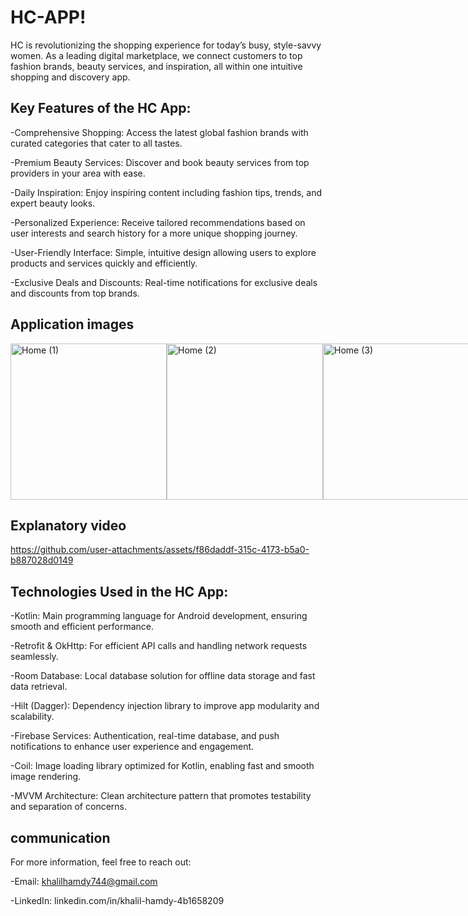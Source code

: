 # HC-APP!

HC is revolutionizing the shopping experience for today’s busy, style-savvy women. As a leading digital marketplace, we connect customers to top fashion brands, beauty services, and inspiration, all within one intuitive shopping and discovery app.
## Key Features of the HC App:

-Comprehensive Shopping: Access the latest global fashion brands with curated categories that cater to all tastes.

-Premium Beauty Services: Discover and book beauty services from top providers in your area with ease.

-Daily Inspiration: Enjoy inspiring content including fashion tips, trends, and expert beauty looks.

-Personalized Experience: Receive tailored recommendations based on user interests and search history for a more unique shopping journey.

-User-Friendly Interface: Simple, intuitive design allowing users to explore products and services quickly and efficiently.

-Exclusive Deals and Discounts: Real-time notifications for exclusive deals and discounts from top brands.

## Application images
<div style="display: flex; justify-content: space-around;">
  
  <img src="https://github.com/user-attachments/assets/a23b28e6-65db-4ade-9267-3ebf59187085" alt="Home (1)" width="250"/>
  <img src="https://github.com/user-attachments/assets/5efbcca8-35c2-438c-912f-6c422a3f5419" alt="Home (2)" width="250"/>
  <img src="https://github.com/user-attachments/assets/1128cd62-e3eb-475e-84f3-a92e7ff6e514" alt="Home (3)" width="250"/>
  <img src="https://github.com/user-attachments/assets/beb4a297-e0dc-4eb1-a032-63166cabdd17" alt="Home (3)" width="250"/>
  <img src="https://github.com/user-attachments/assets/2e584975-5615-4941-af2c-8ceab64e2821" alt="Splash screen1" width="250"/>
  <img src="https://github.com/user-attachments/assets/b49cdf5a-062c-4700-987f-4d84097da8a9" alt="Home (1)" width="250"/>
  <img src="https://github.com/user-attachments/assets/3d414f82-4e83-4b89-9745-7630dcdbf722" alt="Image 3" width="250"/>
  <img src="https://github.com/user-attachments/assets/d25f0c4c-54fc-4638-80a2-405833afdaea" alt="Image 3" width="250"/>
</div>

## Explanatory video

https://github.com/user-attachments/assets/f86daddf-315c-4173-b5a0-b887028d0149

## Technologies Used in the HC App:

-Kotlin: Main programming language for Android development, ensuring smooth and efficient performance.

-Retrofit & OkHttp: For efficient API calls and handling network requests seamlessly.

-Room Database: Local database solution for offline data storage and fast data retrieval.

-Hilt (Dagger): Dependency injection library to improve app modularity and scalability.

-Firebase Services: Authentication, real-time database, and push notifications to enhance user experience and engagement.

-Coil: Image loading library optimized for Kotlin, enabling fast and smooth image rendering.

-MVVM Architecture: Clean architecture pattern that promotes testability and separation of concerns.

## communication
For more information, feel free to reach out:

-Email: khalilhamdy744@gmail.com

-LinkedIn: linkedin.com/in/khalil-hamdy-4b1658209
